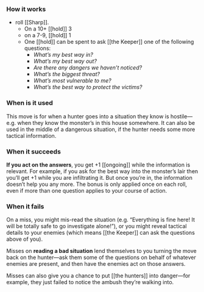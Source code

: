 ### How it works

- roll [[Sharp]].
    - On a 10+ [[hold]] 3
    - on a 7-9, [[hold]] 1
    - One [[hold]] can be spent to ask [[the Keeper]] one of the following questions:
        - *What’s my best way in?*
        - *What’s my best way out?*
        - *Are there any dangers we haven’t noticed?*
        - *What’s the biggest threat?*
        - *What’s most vulnerable to me?*
        - *What’s the best way to protect the victims?*
        
### When is it used

This move is for when a hunter goes into a situation they know is hostile—e.g. when they know the monster’s in this house somewhere. It can also be used in the middle of a dangerous situation, if the hunter needs some more tactical information.

### When it succeeds

**If you act on the answers**, you get +1 [[ongoing]] while the information is relevant. For example, if you ask for the best way into the monster’s lair then you’ll get +1 while you are infiltrating it. But once you’re in, the information doesn’t help you any more. The bonus is only applied once on each roll, even if more than one question applies to your course of action.

### When it fails

On a miss, you might mis-read the situation (e.g. “Everything is fine here! It will be totally safe to go investigate alone!”), or you might reveal tactical details to your enemies (which means [[the Keeper]] can ask the questions above of you).

Misses on **reading a bad situation** lend themselves to you turning the move back on the hunter—ask them some of the questions on behalf of whatever enemies are present, and then have the enemies act on those answers.

Misses can also give you a chance to put [[the hunters]] into danger—for example, they just failed to notice the ambush they’re walking into.


